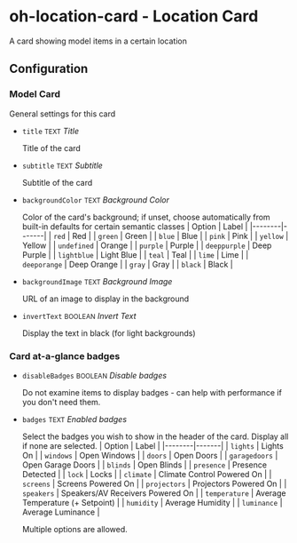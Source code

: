 # oh-location-card - Location Card

A card showing model items in a certain location

## Configuration


### Model Card

General settings for this card


- `title` <small>TEXT</small> _Title_

  Title of the card

- `subtitle` <small>TEXT</small> _Subtitle_

  Subtitle of the card

- `backgroundColor` <small>TEXT</small> _Background Color_

  Color of the card's background; if unset, choose automatically from built-in defaults for certain semantic classes
  | Option | Label |
  |--------|-------|
  | `red` | Red |
  | `green` | Green |
  | `blue` | Blue |
  | `pink` | Pink |
  | `yellow` | Yellow |
  | `undefined` | Orange |
  | `purple` | Purple |
  | `deeppurple` | Deep Purple |
  | `lightblue` | Light Blue |
  | `teal` | Teal |
  | `lime` | Lime |
  | `deeporange` | Deep Orange |
  | `gray` | Gray |
  | `black` | Black |


- `backgroundImage` <small>TEXT</small> _Background Image_

  URL of an image to display in the background

- `invertText` <small>BOOLEAN</small> _Invert Text_

  Display the text in black (for light backgrounds)

### Card at-a-glance badges


- `disableBadges` <small>BOOLEAN</small> _Disable badges_

  Do not examine items to display badges - can help with performance if you don't need them.

- `badges` <small>TEXT</small> _Enabled badges_

  Select the badges you wish to show in the header of the card. Display all if none are selected.
  | Option | Label |
  |--------|-------|
  | `lights` | Lights On |
  | `windows` | Open Windows |
  | `doors` | Open Doors |
  | `garagedoors` | Open Garage Doors |
  | `blinds` | Open Blinds |
  | `presence` | Presence Detected |
  | `lock` | Locks |
  | `climate` | Climate Control Powered On |
  | `screens` | Screens Powered On |
  | `projectors` | Projectors Powered On |
  | `speakers` | Speakers/AV Receivers Powered On |
  | `temperature` | Average Temperature (+ Setpoint) |
  | `humidity` | Average Humidity |
  | `luminance` | Average Luminance |

  Multiple options are allowed.



